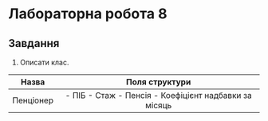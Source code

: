 # Лабораторна робота 8

## Завдання

1. Описати клас.

|   Назва   |                      Поля структури                      |
|:---------:|:--------------------------------------------------------:|
| Пенціонер | - ПІБ  - Стаж  - Пенсія  - Коефіцієнт надбавки за місяць |